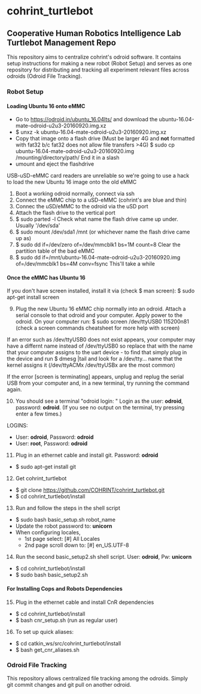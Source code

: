 # cohrint_turtlebot

## Cooperative Human Robotics Intelligence Lab Turtlebot Management Repo
This repository aims to centralize cohrint's odroid software. It contains setup instructions for making a new robot (Robot Setup) and serves as one repository for distributing and tracking all experiment relevant files across odroids (Odroid File Tracking).

###  Robot Setup

#### Loading Ubuntu 16 onto eMMC
- Go to https://odroid.in/ubuntu_16.04lts/ and download the ubuntu-16.04-mate-odroid-u2u3-20160920.img.xz
- $ unxz -k ubuntu-16.04-mate-odroid-u2u3-20160920.img.xz
- Copy that image onto a flash drive (Must be larger 4G and **not** formatted with fat32 b/c fat32 does not allow file transfers >4G)
  $ sudo cp ubuntu-16.04-mate-odroid-u2u3-20160920.img /mounting/directory/path/ End it in a slash
- umount and eject the flashdrive

USB-uSD-eMMC card readers are unreliable so we're going to use a hack to load the new Ubuntu 16 image onto the old eMMC
1. Boot a working odroid normally, connect via ssh
2. Connect the eMMC chip to a uSD-eMMC (cohrint's are blue and thin)
3. Connec the uSD/eMMC to the odroid via the uSD port
4. Attach the flash drive to the vertical port
5. $ sudo parted -l
   Check what name the flash drive came up under. Usually '/dev/sda'
6. $ sudo mount /dev/sda1 /mnt (or whichever name the flash drive came up as)
7. $ sudo dd if=/dev/zero of=/dev/mmcblk1 bs=1M count=8
   Clear the partition table of the bad eMMC
8. $ sudo dd if=/mnt/ubuntu-16.04-mate-odroid-u2u3-20160920.img of=/dev/mmcblk1 bs=4M conv=fsync
   This'll take a while

#### Once the eMMC has Ubuntu 16

If you don't have screen installed, install it via (check $ man screen):
$ sudo apt-get install screen

9. Plug the new Ubuntu 16 eMMC chip normally into an odroid. Attach a serial console to that odroid and your computer. Apply power to the odroid. On your computer run:
$ sudo screen /dev/ttyUSB0 115200n81 (check a screen commands cheatsheet for more help with screen)

If an error such as /dev/ttyUSB0 does not exist appears, your computer may have a differnt name instead of /dev/ttyUSB0 so replace that with the name that your computer assigns to the uart device - to find that simply plug in the device and run $ dmesg |tail and look for a /dev/tty... name that the kernel assigns it (/dev/ttyACMx /dev/ttyUSBx are the most common)

If the error [screen is terminating] appears, unplug and replug the serial USB from your computer and, in a new terminal, try running the command again.
      
10) You should see a terminal "odroid login: " Login as the user: **odroid**, password: **odroid**. (If you see no output on the terminal, try pressing enter a few times.)

LOGINS:
- User: **odroid**, Password: **odroid**
- User: **root**, Password: **odroid**

11) Plug in an ethernet cable and install git. Password: **odroid**
- $ sudo apt-get install git
12) Get cohrint_turtlebot
- $ git clone https://github.com/COHRINT/cohrint_turtlebot.git
- $ cd cohrint_turtlebot/install
13) Run and follow the steps in the shell script
- $ sudo bash basic_setup.sh robot_name
- Update the robot password to: **unicorn**
- When configuring locales,
  - 1st page select: [#] All Locales
  - 2nd page scroll down to: [#] en_US.UTF-8
14) Run the second basic_setup2.sh shell script. User: **odroid**, Pw: **unicorn**
- $ cd cohrint_turtlebot/install
- $ sudo bash basic_setup2.sh

#### For Installing Cops and Robots Dependencies
15) Plug in the ethernet cable and install CnR dependencies
- $ cd cohrint_turtlebot/install
- $ bash cnr_setup.sh (run as regular user)
16) To set up quick aliases:
- $ cd catkin_ws/src/cohrint_turtlebot/install
- $ bash get_cnr_aliases.sh

### Odroid File Tracking

This repository allows centralized file tracking among the odroids. Simply git commit changes and git pull on another odroid.
